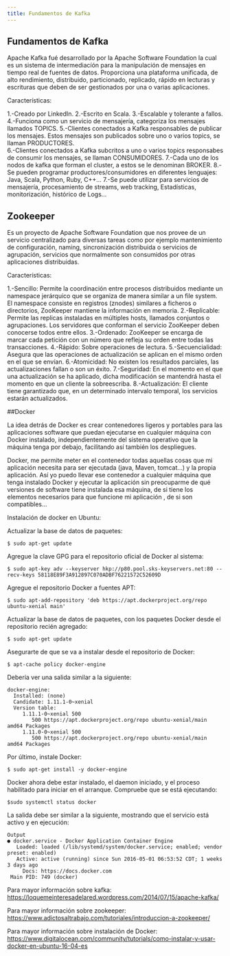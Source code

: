 ```yaml
---
title: Fundamentos de Kafka
---
```

## Fundamentos de Kafka


Apache Kafka fué desarrollado por la Apache Software Foundation la cual es un sistema de intermediacíón para la manipulación de mensajes en tiempo real de fuentes de datos. Proporciona una plataforma unificada, de alto rendimiento, distribuido, particionado, replicado, rápido en lecturas y escrituras que deben de ser gestionados por una o varias aplicaciones. 

Características: 

1.-Creado por LinkedIn.
2.-Escrito en Scala.
3.-Escalable y tolerante a fallos.
4.-Funciona como un servicio de mensajería, categoriza los mensajes llamados TOPICS.
5.-Clientes conectados a Kafka responsables de publicar los mensajes. Estos mensajes son publicados sobre uno o varios topics, se llaman PRODUCTORES.  
6.-Clientes conectados a Kafka subcritos a uno o varios topics responsabes de consumir los mensajes, se llaman CONSUMIDORES. 
7.-Cada uno de los nodos de kafka que forman el cluster, a estos se le denominan BROKER. 
8.-Se pueden programar productores/consumidores en diferentes lenguajes: Java, Scala, Python, Ruby, C++...
7.-Se puede utilizar para servicios de mensajería, procesamiento de streams, web tracking, 	Estadísticas, monitorización, histórico de Logs...

## Zookeeper
Es un proyecto de Apache Software Foundation que nos provee de un servicio centralizado para diversas tareas como por ejemplo mantenimiento de configuración, naming, sincronización distribuida o servicios de agrupación, servicios que normalmente son consumidos por otras aplicaciones distribuidas. 

Características: 

1.-Sencillo: Permite la coordinación entre procesos distribuidos mediante un namespace jerárquico que se organiza de manera similar a un file system. El namespace consiste en registros (znodes) similares a ficheros o directorios, ZooKeeper mantiene la información en memoria.
2.-Replicable: Permite las replicas instaladas en múltiples hosts, llamados conjuntos o agrupaciones. Los servidores que conforman el servicio ZooKeeper deben conocerse todos entre ellos. 
3.-Ordenado: ZooKeeper se encarga de marcar cada petición con un número que refleja su orden entre todas las transacciones.
4.-Rápido: Sobre operaciones de lectura.
5.-Secuencialidad: Asegura que las operaciones de actualización se aplican en el mismo orden en el que se envían.
6.-Atomicidad: No existen los resultados parciales, las actualizaciones fallan o son un éxito.
7.-Seguridad: En el momento en el que una actualización se ha aplicado, dicha modificación se mantendrá hasta el momento en que un cliente la sobreescriba.
8.-Actualización: El cliente tiene garantizado que, en un determinado intervalo temporal, los servicios estarán actualizados.

##Docker 

La idea detrás de Docker es crear contenedores ligeros y portables para las aplicaciones software que puedan ejecutarse en cualquier máquina con Docker instalado, independientemente del sistema operativo que la máquina tenga por debajo, facilitando así también los despliegues.

Docker, me permite meter en el contenedor todas aquellas cosas que mi aplicación necesita para ser ejecutada (java, Maven, tomcat…) y la propia aplicación. Así yo puedo llevar ese contenedor a cualquier máquina que tenga instalado Docker y ejecutar la aplicación sin preocuparme de qué versiones de software tiene instalada esa máquina, de si tiene los elementos necesarios para que funcione mi aplicación , de si son compatibles…

Instalación de docker en Ubuntu: 

Actualizar la base de datos de paquetes:
```
$ sudo apt-get update
```

Agregue la clave GPG para el repositorio oficial de Docker al sistema:
```
$ sudo apt-key adv --keyserver hkp://p80.pool.sks-keyservers.net:80 --recv-keys 58118E89F3A912897C070ADBF76221572C52609D
```

Agregue el repositorio Docker a fuentes APT:
```
$ sudo apt-add-repository 'deb https://apt.dockerproject.org/repo ubuntu-xenial main'
```

Actualizar la base de datos de paquetes, con los paquetes Docker desde el repositorio recién agregado:
```
$ sudo apt-get update
```

Asegurarte de que se va a instalar desde el repositorio de Docker:
```
$ apt-cache policy docker-engine
```

Debería ver una salida similar a la siguiente:	
```
docker-engine:
  Installed: (none)
  Candidate: 1.11.1-0~xenial
  Version table:
     1.11.1-0~xenial 500
        500 https://apt.dockerproject.org/repo ubuntu-xenial/main amd64 Packages
     1.11.0-0~xenial 500
        500 https://apt.dockerproject.org/repo ubuntu-xenial/main amd64 Packages
```

Por último, instale Docker:
```
$ sudo apt-get install -y docker-engine
```

Docker ahora debe estar instalado, el daemon iniciado, y el proceso habilitado para iniciar en el arranque. Compruebe que se está ejecutando:
```
$sudo systemctl status docker
```

La salida debe ser similar a la siguiente, mostrando que el servicio está activo y en ejecución:
```
Output
● docker.service - Docker Application Container Engine
   Loaded: loaded (/lib/systemd/system/docker.service; enabled; vendor preset: enabled)
   Active: active (running) since Sun 2016-05-01 06:53:52 CDT; 1 weeks 3 days ago
     Docs: https://docs.docker.com
 Main PID: 749 (docker)
 ```


Para mayor información sobre kafka: <a href='https://loquemeinteresadelared.wordpress.com/2014/07/15/apache-kafka/' target='_blank' rel='nofollow'>https://loquemeinteresadelared.wordpress.com/2014/07/15/apache-kafka/</a>

Para mayor información sobre zookeeper: <a href='https://www.adictosaltrabajo.com/tutoriales/introduccion-a-zookeeper/' target='_blank' rel='nofollow'>https://www.adictosaltrabajo.com/tutoriales/introduccion-a-zookeeper/</a>

Para mayor información sobre instalación de Docker: <a href='https://www.digitalocean.com/community/tutorials/como-instalar-y-usar-docker-en-ubuntu-16-04-es' target='_blank' rel='nofollow'>https://www.digitalocean.com/community/tutorials/como-instalar-y-usar-docker-en-ubuntu-16-04-es</a>

